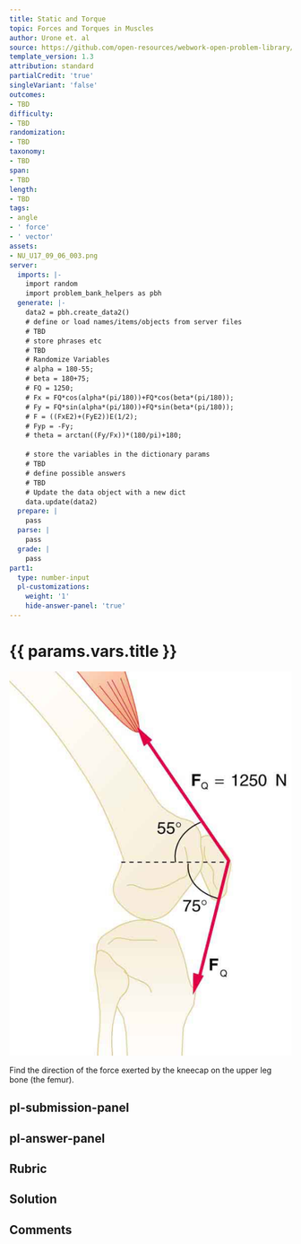 ```yaml
---
title: Static and Torque
topic: Forces and Torques in Muscles
author: Urone et. al
source: https://github.com/open-resources/webwork-open-problem-library/tree/master/Contrib/BrockPhysics/College_Physics_Urone/9.Static_and_Torque/9-06.Forces_and_Torques_in_Muscles/NU_U17_09_06_003.pg
template_version: 1.3
attribution: standard
partialCredit: 'true'
singleVariant: 'false'
outcomes:
- TBD
difficulty:
- TBD
randomization:
- TBD
taxonomy:
- TBD
span:
- TBD
length:
- TBD
tags:
- angle
- ' force'
- ' vector'
assets:
- NU_U17_09_06_003.png
server:
  imports: |-
    import random
    import problem_bank_helpers as pbh
  generate: |-
    data2 = pbh.create_data2()
    # define or load names/items/objects from server files
    # TBD
    # store phrases etc
    # TBD
    # Randomize Variables
    # alpha = 180-55;
    # beta = 180+75;
    # FQ = 1250;
    # Fx = FQ*cos(alpha*(pi/180))+FQ*cos(beta*(pi/180));
    # Fy = FQ*sin(alpha*(pi/180))+FQ*sin(beta*(pi/180));
    # F = ((FxE2)+(FyE2))E(1/2);
    # Fyp = -Fy;
    # theta = arctan((Fy/Fx))*(180/pi)+180;

    # store the variables in the dictionary params
    # TBD
    # define possible answers
    # TBD
    # Update the data object with a new dict
    data.update(data2)
  prepare: |
    pass
  parse: |
    pass
  grade: |
    pass
part1:
  type: number-input
  pl-customizations:
    weight: '1'
    hide-answer-panel: 'true'
---
```


# {{ params.vars.title }} 

![Forces on Patella](NU_U17_09_06_003.png)

Find the direction of the force exerted by the kneecap on the upper leg bone (the femur).


## pl-submission-panel 


## pl-answer-panel 


## Rubric 


## Solution 


## Comments 


